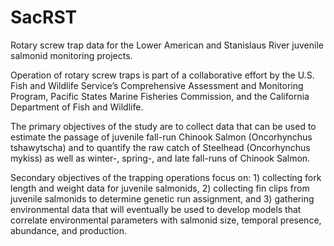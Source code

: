 # SacRST
Rotary screw trap data for the Lower American and Stanislaus River juvenile salmonid monitoring projects.

Operation of rotary screw traps is part of a collaborative effort by the U.S. Fish and Wildlife Service’s Comprehensive Assessment and Monitoring Program, Pacific States Marine Fisheries Commission, and the California Department of Fish and Wildlife.

The primary objectives of the study are to collect data that can be used to estimate the passage of juvenile fall-run Chinook Salmon (Oncorhynchus tshawytscha) and to quantify the raw catch of Steelhead (Oncorhynchus mykiss) as well as winter-, spring-, and late fall-runs of Chinook Salmon.

Secondary objectives of the trapping operations focus on: 1) collecting fork length and weight data for juvenile salmonids, 2) collecting fin clips from juvenile salmonids to determine genetic run assignment, and 3) gathering environmental data that will eventually be used to develop models that correlate environmental parameters with salmonid size, temporal presence, abundance, and production.
